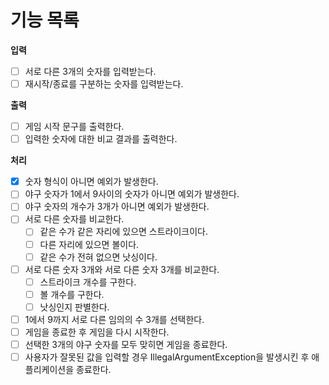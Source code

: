 # 기능 목록

**입력**

- [ ] 서로 다른 3개의 숫자를 입력받는다.
- [ ] 재시작/종료를 구분하는 숫자를 입력받는다.

**출력**

- [ ] 게임 시작 문구를 출력한다.
- [ ] 입력한 숫자에 대한 비교 결과를 출력한다.

**처리**

- [X] 숫자 형식이 아니면 예외가 발생한다.
- [ ] 야구 숫자가 1에서 9사이의 숫자가 아니면 예외가 발생한다.
- [ ] 야구 숫자의 개수가 3개가 아니면 예외가 발생한다.
- [ ] 서로 다른 숫자를 비교한다.
    - [ ] 같은 수가 같은 자리에 있으면 스트라이크이다.
    - [ ] 다른 자리에 있으면 볼이다.
    - [ ] 같은 수가 전혀 없으면 낫싱이다.
- [ ] 서로 다른 숫자 3개와 서로 다른 숫자 3개를 비교한다.
    - [ ] 스트라이크 개수를 구한다.
    - [ ] 볼 개수를 구한다.
    - [ ] 낫싱인지 판별한다.
- [ ] 1에서 9까지 서로 다른 임의의 수 3개를 선택한다.
- [ ] 게임을 종료한 후 게임을 다시 시작한다.
- [ ] 선택한 3개의 야구 숫자를 모두 맞히면 게임을 종료한다.
- [ ] 사용자가 잘못된 값을 입력할 경우 IllegalArgumentException을 발생시킨 후 애플리케이션을 종료한다.
